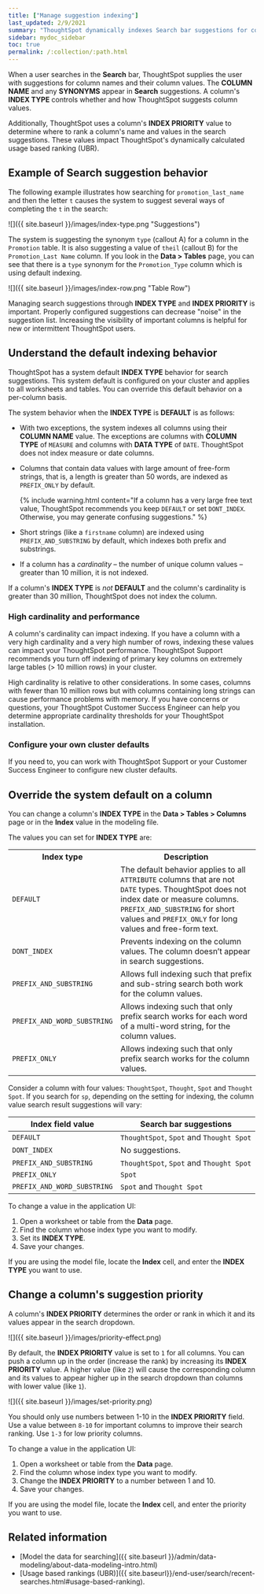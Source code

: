 ```yaml
---
title: ["Manage suggestion indexing"]
last_updated: 2/9/2021
summary: "ThoughtSpot dynamically indexes Search bar suggestions for column names and values."
sidebar: mydoc_sidebar
toc: true
permalink: /:collection/:path.html
---
```

When a user searches in the **Search** bar, ThoughtSpot supplies the user with
suggestions for column names and their column values. The **COLUMN NAME**
and any **SYNONYMS** appear in **Search** suggestions. A column's **INDEX TYPE**
controls whether and how ThoughtSpot suggests column values.

Additionally, ThoughtSpot uses a column's **INDEX PRIORITY** value to determine where
to rank a column's name and values in the search suggestions. These values
impact ThoughtSpot's dynamically calculated usage based ranking (UBR).

## Example of Search suggestion behavior

The following example illustrates how searching for `promotion_last_name` and then the letter `t` causes the system to suggest several ways of completing the `t` in the search:

![]({{ site.baseurl }}/images/index-type.png "Suggestions")

The system is suggesting the synonym `type` (callout A) for a column in the
`Promotion` table.  It is also suggesting a value of `theil` (callout B) for the
`Promotion_Last Name` column. If you look in the **Data > Tables** page, you can
see that there is a `type` synonym for the `Promotion_Type` column which is using
default indexing.

![]({{ site.baseurl }}/images/index-row.png "Table Row")

Managing search suggestions through **INDEX TYPE** and **INDEX PRIORITY** is
important. Properly configured suggestions can decrease "noise" in the
suggestion list. Increasing the visibility of important columns is helpful
for new or intermittent ThoughtSpot users.

## Understand the default indexing behavior

ThoughtSpot has a system default **INDEX TYPE** behavior for search suggestions.
This system default is configured on your cluster and applies to all worksheets
and tables. You can override this default behavior on a per-column basis.

The system behavior when the **INDEX TYPE** is **DEFAULT** is as follows:

- With two exceptions, the system indexes all columns using their **COLUMN NAME**
value. The exceptions are columns with **COLUMN TYPE** of `MEASURE` and columns
with **DATA TYPE** of `DATE`. ThoughtSpot does not index measure or date columns.

- Columns that contain data values with large amount of free-form strings, that is,
a length is greater than 50 words, are indexed as `PREFIX_ONLY` by default.

  {% include warning.html content="If a column has a very large free text
  value, ThoughtSpot recommends you keep `DEFAULT` or set `DONT_INDEX`. Otherwise, you may generate confusing suggestions." %}

- Short strings (like a `firstname` column) are indexed using
`PREFIX_AND_SUBSTRING` by default, which indexes both prefix and substrings.

- If a column has a _cardinality_ &ndash; the number of unique column values &ndash;  greater
  than 10 million, it is not indexed.

If a column's **INDEX TYPE** is _not_ **DEFAULT** and the column's cardinality is
greater than 30 million, ThoughtSpot does not index the column.

### High cardinality and performance

A column's cardinality can impact indexing. If you have a column with a very
high cardinality and a very high number of rows, indexing these values can
impact your ThoughtSpot performance. ThoughtSpot Support recommends you turn off
indexing of primary key columns on extremely large tables (> 10 million rows) in
your cluster.

High cardinality is relative to other considerations. In some cases, columns
with fewer than 10 million rows but with columns containing long strings can
cause performance problems with memory. If you have concerns or questions, your
ThoughtSpot Customer Success Engineer can help you determine appropriate
cardinality thresholds for your ThoughtSpot installation.

### Configure your own cluster defaults

If you need to, you can work with ThoughtSpot Support or your Customer Success
Engineer to configure new cluster defaults.

## Override the system default on a column

You can change a column's **INDEX TYPE** in the **Data > Tables > Columns** page
or in the **Index** value in the modeling file.  

The values you can set for **INDEX TYPE** are:

<table id="index-type">
<colgroup>
    <col style="width:30%">
    <col style="width:70%">
 </colgroup>
  <tbody>
  <tr>
    <th>Index type</th>
    <th>Description</th>
  </tr>
    <tr>
      <td><code class="highlighter-rouge">DEFAULT</code></td>
      <td>The default behavior applies to all <code class="highlighter-rouge">ATTRIBUTE</code> columns that are not <code class="highlighter-rouge">DATE</code> types. ThoughtSpot does not index date or measure columns. <code class="highlighter-rouge">PREFIX_AND_SUBSTRING</code> for short values and <code class="highlighter-rouge">PREFIX_ONLY</code> for long values and free-form text.</td>
    </tr>
    <tr>
      <td><code class="highlighter-rouge">DONT_INDEX</code></td>
      <td>Prevents indexing on the column values. The column doesn’t appear in search suggestions.</td>
    </tr>
    <tr>
      <td><code class="highlighter-rouge">PREFIX_AND_SUBSTRING</code></td>
      <td>Allows full indexing such that prefix and sub-string search both work for the column values.</td>
    </tr>
    <tr>
      <td><code class="highlighter-rouge">PREFIX_AND_WORD_SUBSTRING</code></td>
      <td>Allows indexing such that only prefix search works for each word of a multi-word string, for the column values.</td>
    </tr>
    <tr>
      <td><code class="highlighter-rouge">PREFIX_ONLY</code></td>
      <td>Allows indexing such that only prefix search works for the column values.</td>
    </tr>
  </tbody>
</table>

Consider a column with four values: `ThoughtSpot`, `Thought`,
`Spot` and `Thought Spot`. If you search for `sp`, depending on the setting for
indexing, the column value search result suggestions will vary:

|Index field value|Search bar suggestions|
|---------------------|----------------------|
|`DEFAULT`|`ThoughtSpot`, `Spot` and `Thought Spot`|
|`DONT_INDEX`|No suggestions.|
|`PREFIX_AND_SUBSTRING`|`ThoughtSpot`, `Spot` and `Thought Spot`|
|`PREFIX_ONLY`|`Spot`|
|`PREFIX_AND_WORD_SUBSTRING`|`Spot` and `Thought Spot`|

To change a value in the application UI:

1. Open a worksheet or table from the **Data** page.
2. Find the column whose index type you want to modify.
3. Set its **INDEX TYPE**.
4. Save your changes.

If you are using the model file, locate the **Index** cell, and enter the **INDEX TYPE** you
want to use.

## Change a column's suggestion priority

A column's **INDEX PRIORITY** determines the order or rank in which it and its
values appear in the search dropdown.

![]({{ site.baseurl }}/images/priority-effect.png)

By default, the **INDEX PRIORITY** value is set to `1` for all columns. You can
push a column up in the order (increase the rank) by increasing its **INDEX
PRIORITY** value. A higher value (like `2`) will cause the corresponding column
and its values to appear higher up in the search dropdown than columns with
lower value (like `1`).

![]({{ site.baseurl }}/images/set-priority.png)

You should only use numbers between 1-10 in the **INDEX PRIORITY** field. Use a
value between `8-10` for important columns to improve their search ranking. Use
`1-3` for low priority columns.  

 To change a value in the application UI:

1. Open a worksheet or table from the **Data** page.
2. Find the column whose index type you want to modify.
3. Change the **INDEX PRIORITY** to a number between 1 and 10.
4. Save your changes.

If you are using the model file, locate the **Index** cell, and enter the
priority you want to use.

## Related information  

- [Model the data for searching]({{ site.baseurl }}/admin/data-modeling/about-data-modeling-intro.html)
- [Usage based rankings (UBR)]({{ site.baseurl}}/end-user/search/recent-searches.html#usage-based-ranking).
